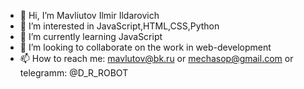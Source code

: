 - 👋 Hi, I’m Mavliutov Ilmir Ildarovich 
- 👀 I’m interested in JavaScript,HTML,CSS,Python
- 🌱 I’m currently learning JavaScript
- 💞️ I’m looking to collaborate on the work in web-development
- 📫 How to reach me: mavlutov@bk.ru or mechasop@gmail.com or telegramm: @D_R_ROBOT

<!---
root0f/root0f is a ✨ special ✨ repository because its `README.md` (this file) appears on your GitHub profile.
You can click the Preview link to take a look at your changes.
--->
